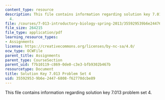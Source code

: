 ```yaml
---
content_type: resource
description: This file contains information regarding solution key 7.013 problem set
  4.
file: /courses/7-013-introductory-biology-spring-2013/355929539b6e24476808f62770dcbe89_MIT7_013S13_Pset_4Sol.pdf
file_size: 264215
file_type: application/pdf
learning_resource_types:
- Assignments
license: https://creativecommons.org/licenses/by-nc-sa/4.0/
ocw_type: OCWFile
parent_title: Assignments
parent_type: CourseSection
parent_uid: f7b10119-c869-0de0-c3e3-bfb9302b467b
resourcetype: Document
title: Solution Key 7.013 Problem Set 4
uid: 35592953-9b6e-2447-6808-f62770dcbe89
---
```

This file contains information regarding solution key 7.013 problem set 4.